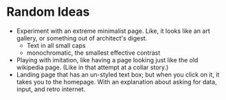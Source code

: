 # Random Ideas

- Experiment with an extreme minimalist page. Like, it looks like an art gallery, or something out of architect's digest. 
	- Text in all small caps 
	- monochromatic, the smallest effective contrast
- Playing with imitation, like having a page looking just like the old wikipedia page. (Like in that attempt at a collar story.)
- Landing page that has an un-styled text box; but when you click on it, it takes you to the homepage. With an explanation about asking for data, input, and retro internet.
